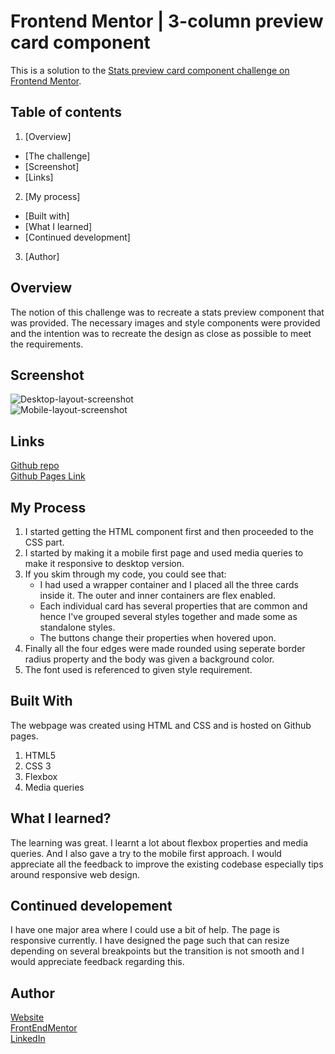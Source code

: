 # Frontend Mentor | 3-column preview card component

This is a solution to the [Stats preview card component challenge on Frontend Mentor](https://www.frontendmentor.io/challenges/3column-preview-card-component-pH92eAR2-/hub/3column-preview-card-component-m6SWTWQbF). 

## Table of contents

1. [Overview]
  * [The challenge]
  * [Screenshot]
  * [Links]
2. [My process]
  * [Built with]
  * [What I learned]
  * [Continued development]
3. [Author]

## Overview

The notion of this challenge was to recreate a stats preview component that was provided. The necessary images and style components were provided and the intention was to recreate the design as close as possible to meet the requirements. 

## Screenshot

![Desktop-layout-screenshot](https://user-images.githubusercontent.com/64744438/127706493-32d106a4-81e3-4331-989c-231a80023d5b.PNG)  
![Mobile-layout-screenshot](https://user-images.githubusercontent.com/64744438/127706528-d21633eb-6e69-4339-9972-724a8558e7c1.PNG)

## Links
[Github repo](https://github.com/SuthakharPonnambalam/Three-column-component)   
[Github Pages Link](https://suthakharponnambalam.github.io/Three-column-component/)

## My Process

1. I started getting the HTML component first and then proceeded to the CSS part. 
2. I started by making it a mobile first page and used media queries to make it responsive to desktop version.
3. If you skim through my code, you could see that:
    * I had used a wrapper container and I placed all the three cards inside it. The outer and inner containers are flex enabled. 
    * Each individual card has several properties that are common and hence I've grouped several styles together and made some as standalone styles. 
    * The buttons change their properties when hovered upon.
4. Finally all the four edges were made rounded using seperate border radius property and the body was given a background color. 
5. The font used is referenced to given style requirement. 

## Built With 

The webpage was created using HTML and CSS and is hosted on Github pages. 
1. HTML5
2. CSS 3
3. Flexbox
4. Media queries

## What I learned?

The learning was great. I learnt a lot about flexbox properties and media queries. And I also gave a try to the mobile first approach. I would appreciate all the feedback to improve the existing codebase especially tips around responsive web design. 

## Continued developement 

I have one major area where I could use a bit of help. The page is responsive currently. I have designed the page such that can resize depending on several breakpoints but the transition is not smooth and I would appreciate feedback regarding this. 

## Author
[Website](https://suthakharponnambalam.herokuapp.com/)  
[FrontEndMentor](https://www.frontendmentor.io/profile/SuthakharPonnambalam)  
[LinkedIn](https://www.linkedin.com/in/suthakharponnambalam/)   